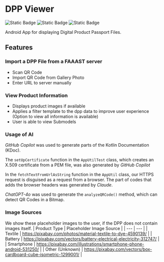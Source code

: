 # DPP Viewer

![Static Badge](https://img.shields.io/badge/Andoird_minSdk-33-green) ![Static Badge](https://img.shields.io/badge/Kotlin-2.0-purple) ![Static Badge](https://img.shields.io/badge/Java_JDK-17-blue) 



Android App for displaying Digital Product Passport Files.

## Features

### Import a DPP File from a FAAAST server
- Scan QR Code
- Import QR Code from Gallery Photo
- Enter URL to server manually

### View Product Information
- Displays product images if available
- Applies a filter template to the dpp data to improve user experience (Option to view all information is available)
- User is able to view Submodels

### Usage of AI
*GitHub Copilot* was used to generate parts of the Kotlin Documentation (KDoc).

The `setUpCertificate` function in the `AppUtilTest` class, which creates an X.509 certificate from a PEM file, was also generated by *GitHub Copilot*

In the `fetchTextFromUrlAsString` function in the `AppUtil` class, our HTTPS request is disguised as a request from a browser. The part of codes that adds the browser headers was generated by *Claude*.

*ChatGPT-4o* was used to generate the `analyzeQRCode()` method, which can detect QR Codes in a Bitmap.

### Image Sources
We show these placeholder images to the user, if the DPP does not contain images itself.
| Product Type | Placeholder Image Source |
| --- | --- |
| Textile | https://pixabay.com/photos/material-textile-to-dye-4590139/ |
| Battery | https://pixabay.com/vectors/battery-electrical-electricity-312747/ |
| Smartphone | https://pixabay.com/illustrations/smartphone-phone-android-531250/ |
| Other (Unknown) | https://pixabay.com/vectors/box-cardboard-cube-isometric-1299001/ |
